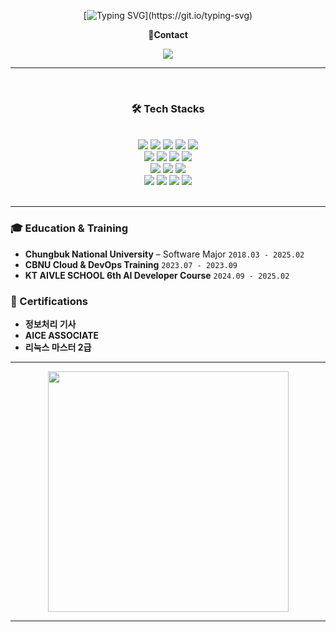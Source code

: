 <div align="center">
  
[![Typing SVG](https://readme-typing-svg.demolab.com?font=Fira+Code&weight=700&size=30&pause=1000&width=435&lines=This+is+JReal2's+Github!)](https://git.io/typing-svg)
<p align='center'><strong>📧Contact</strong></p>
<p align='center'>
  <!-- gmail -->
  <img src="https://img.shields.io/badge/dlwjdfuf99@gmail.com-EA4335?style=flat-square&logo=gmail&logoColor=white"/>
</p>
</div>

---

<div align="center">

<br>
  
### 🛠 Tech Stacks
  
<br>
  
<img src="https://img.shields.io/badge/-JAVA-007396?style=flat-square&logo=java&logoColor=white">
<img src="https://img.shields.io/badge/-Spring Boot-6DB33F?style=flat-square&logo=SpringBoot&logoColor=white"/>
<img src="https://img.shields.io/badge/MySQL-4479A1?style=flat-square&logo=MySQL&logoColor=white"/>
<img src="https://img.shields.io/badge/mongodb-%2347A248.svg?&style=flat-square&logo=mongodb&logoColor=white" />
<img src="https://img.shields.io/badge/python-%233776AB.svg?&style=flat-square&logo=python&logoColor=white" />
<br>
<img src="https://img.shields.io/badge/html5-%23E34F26.svg?&style=flat-square&logo=html5&logoColor=white" />
<img src="https://img.shields.io/badge/css3-%231572B6.svg?&style=flat-square&logo=css3&logoColor=white" />
<img src="https://img.shields.io/badge/javascript-%23F7DF1E.svg?&style=flat-square&logo=javascript&logoColor=black" />
<img src="https://img.shields.io/badge/react-%2361DAFB.svg?&style=flat-square&logo=react&logoColor=black" />
<br>
<img src="https://img.shields.io/badge/git-%23F05032.svg?&style=flat-square&logo=git&logoColor=white" />
<img src="https://img.shields.io/badge/notion-%23000000.svg?&style=flat-square&logo=notion&logoColor=white" />
<img src="https://img.shields.io/badge/figma-%23F24E1E.svg?&style=flat-square&logo=figma&logoColor=white" />
<br>
<img src="https://img.shields.io/badge/Amazon AWS-232F3E?style=flat-square&logo=Amazon AWS&logoColor=white"/> 
<img src="https://img.shields.io/badge/Ubuntu-E98020?style=flat-square&logo=Ubuntu&logoColor=white"/> 
<img src="https://img.shields.io/badge/Docker-2496ED?style=flat-square&logo=Docker&logoColor=white"/>
<img src="https://img.shields.io/badge/Microsoft%20Azure-0089D6?style=flat-square&logo=Microsoft%20Azure&logoColor=white"/>
<br>

<br>
   
</div>

---

### 🎓 Education & Training

- **Chungbuk National University** – Software Major `2018.03 - 2025.02`
- **CBNU Cloud & DevOps Training** `2023.07 - 2023.09`
- **KT AIVLE SCHOOL 6th AI Developer Course** `2024.09 - 2025.02`

### 📜 Certifications

- **정보처리 기사**
- **AICE ASSOCIATE**
- **리눅스 마스터 2급**

---

<div align="center">
    <a href="https://github.com/anuraghazra/github-readme-stats" title="Go to Source">
      <img align="center" width=385 src="https://github-readme-stats.vercel.app/api?username=JReal2&show_icons=true&theme=dark&hide_border=true&bg_color=0d1117&icon_color=ffffff&text_color=ffffff&title_color=539bf500e6fe\&rank_icon=github" />
    </a>
</div>


---

<br>



<!--
**JReal2/JReal2** is a ✨ _special_ ✨ repository because its `README.md` (this file) appears on your GitHub profile.

Here are some ideas to get you started:

- 🔭 I’m currently working on ...
- 🌱 I’m currently learning ...
- 👯 I’m looking to collaborate on ...
- 🤔 I’m looking for help with ...
- 💬 Ask me about ...
- 📫 How to reach me: ...
- 😄 Pronouns: ...
- ⚡ Fun fact: ...
-->
